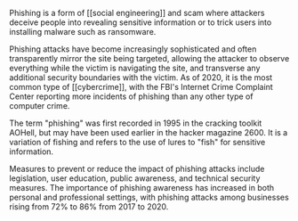 Phishing is a form of [[social engineering]] and scam where attackers deceive people into revealing sensitive information or to trick users into installing malware such as ransomware. 

Phishing attacks have become increasingly sophisticated and often transparently mirror the site being targeted, allowing the attacker to observe everything while the victim is navigating the site, and transverse any additional security boundaries with the victim. As of 2020, it is the most common type of [[cybercrime]], with the FBI's Internet Crime Complaint Center reporting more incidents of phishing than any other type of computer crime.

The term "phishing" was first recorded in 1995 in the cracking toolkit AOHell, but may have been used earlier in the hacker magazine 2600. It is a variation of fishing and refers to the use of lures to "fish" for sensitive information.

Measures to prevent or reduce the impact of phishing attacks include legislation, user education, public awareness, and technical security measures. The importance of phishing awareness has increased in both personal and professional settings, with phishing attacks among businesses rising from 72% to 86% from 2017 to 2020.
